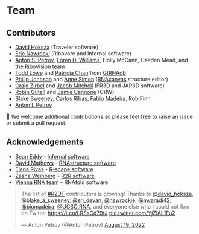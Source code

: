 # Team

## Contributors

- [David Hoksza](https://github.com/davidhoksza) (Traveler software)
- [Eric Nawrocki](https://github.com/nawrockie) (Ribovore and Infernal software)
- [Anton S. Petrov](https://cool.gatech.edu/people/petrov-anton), [Loren D. Williams](https://cool.gatech.edu/people/williams-loren-dean), Holly McCann, Caeden Mead, and the [RiboVision](http://apollo.chemistry.gatech.edu/RiboVision/) team
- [Todd Lowe](https://users.soe.ucsc.edu/~lowe/) and [Patricia Chan](https://engineering.ucsc.edu/people/pchan) from [GtRNAdb](http://gtrnadb.ucsc.edu)
- [Philip Johnson](https://github.com/pzhaojohnson) and [Anne Simon](https://simona065.wixsite.com/simon-lab) ([RNAcanvas](https://rnacanvas.app) structure editor)
- [Craig Zirbel](https://www.bgsu.edu/arts-and-sciences/mathematics-and-statistics/faculty-and-staff/craig-zirbel.html) and [Jacob Mitchell](https://www.linkedin.com/in/jacobirvingmitchell/) (FR3D and JAR3D software)
- [Robin Gutell](https://scholar.google.com/citations?user=IdDGv6oAAAAJ&hl=en) and [Jamie Cannone](https://scholar.google.com/citations?user=PnqrMGAAAAAJ&hl=en) (CRW)
- [Blake Sweeney](https://www.ebi.ac.uk/people/person/blake-sweeney/), [Carlos Ribas](https://www.ebi.ac.uk/people/person/carlos-eduardo-ribas), [Fabio Madeira](https://www.ebi.ac.uk/people/person/fabio-madeira/), [Rob Finn](https://www.ebi.ac.uk/people/person/rob-finn/)
- [Anton I. Petrov](https://antonpetrov.com)

👋 We welcome additional contributions so please feel free to [raise an issue](https://github.com/RNAcentral/R2DT/issues) or submit a pull request.

## Acknowledgements

- [Sean Eddy](http://eddylab.org) - [Infernal software](http://eddylab.org/infernal)
- [David Mathews](http://rna.urmc.rochester.edu/RNAstructure.html) - [RNAstructure software](http://rna.urmc.rochester.edu/RNAstructure.html)
- [Elena Rivas](http://rivaslab.org/) - [R-scape software](http://eddylab.org/R-scape/)
- [Zasha Weinberg](https://zashaweinberglab.org) - [R2R software](https://bmcbioinformatics.biomedcentral.com/articles/10.1186/1471-2105-12-3)
- [Vienna RNA team](https://www.tbi.univie.ac.at/RNA/) - RNAfold software

<blockquote class="twitter-tweet"><p lang="en" dir="ltr">The list of <a href="https://twitter.com/hashtag/R2DT?src=hash&amp;ref_src=twsrc%5Etfw">#R2DT</a> contributors is growing! Thanks to <a href="https://twitter.com/david_hoksza?ref_src=twsrc%5Etfw">@david_hoksza</a>, <a href="https://twitter.com/blake_a_sweeney?ref_src=twsrc%5Etfw">@blake_a_sweeney</a>, <a href="https://twitter.com/sri_devan?ref_src=twsrc%5Etfw">@sri_devan</a>, <a href="https://twitter.com/nawrockie?ref_src=twsrc%5Etfw">@nawrockie</a>, <a href="https://twitter.com/mvaradi42?ref_src=twsrc%5Etfw">@mvaradi42</a>, <a href="https://twitter.com/biomadeira?ref_src=twsrc%5Etfw">@biomadeira</a>, <a href="https://twitter.com/UCSCtRNA?ref_src=twsrc%5Etfw">@UCSCtRNA</a>, and everyone else who I could not find on Twitter <a href="https://t.co/LRSsCd79tJ">https://t.co/LRSsCd79tJ</a> <a href="https://t.co/YjZiAL1Fu2">pic.twitter.com/YjZiAL1Fu2</a></p>&mdash; Anton Petrov (@AntonIPetrov) <a href="https://twitter.com/AntonIPetrov/status/1560589918094499840?ref_src=twsrc%5Etfw">August 19, 2022</a></blockquote> <script async src="https://platform.twitter.com/widgets.js" charset="utf-8"></script>
